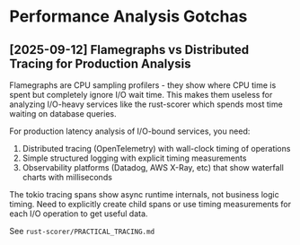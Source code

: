 # Performance Analysis Gotchas

## [2025-09-12] Flamegraphs vs Distributed Tracing for Production Analysis

Flamegraphs are CPU sampling profilers - they show where CPU time is spent but completely ignore I/O wait time. This makes them useless for analyzing I/O-heavy services like the rust-scorer which spends most time waiting on database queries.

For production latency analysis of I/O-bound services, you need:
1. Distributed tracing (OpenTelemetry) with wall-clock timing of operations
2. Simple structured logging with explicit timing measurements
3. Observability platforms (Datadog, AWS X-Ray, etc) that show waterfall charts with milliseconds

The tokio tracing spans show async runtime internals, not business logic timing. Need to explicitly create child spans or use timing measurements for each I/O operation to get useful data.

See `rust-scorer/PRACTICAL_TRACING.md`